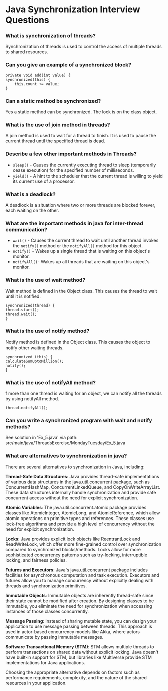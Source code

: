 Java Synchronization Interview Questions
========================================

### What is synchronization of threads?
Synchronization of threads is used to control the access of multiple threads to shared resources.

### Can you give an example of a synchronized block?

    private void add(int value) {
    synchronized(this) {
        this.count += value;
    }
    
### Can a static method be synchronized?
Yes a static method can be synchronized. The lock is on the class object.

### What is the use of join method in threads?
A join method is used to wait for a thread to finish. 
It is used to pause the current thread until the specified thread is dead.

### Describe a few other important methods in Threads?
- `sleep()` - Causes the currently executing thread to sleep (temporarily cease execution) for the specified number of milliseconds.
- `yield()` - A hint to the scheduler that the current thread is willing to yield its current use of a processor.

### What is a deadlock?
A deadlock is a situation where two or more threads are blocked forever, each waiting on the other.

### What are the important methods in java for inter-thread communication?
- `wait()` - Causes the current thread to wait until another thread invokes the `notify()` method or the `notifyAll()` method for this object.
- `notify()` - Wakes up a single thread that is waiting on this object's monitor.
- `notifyAll()`- Wakes up all threads that are waiting on this object's monitor.

### What is the use of wait method?
Wait method is defined in the Object class. This causes the thread to wait until it is notified.

    synchronized(thread) {
    thread.start();
    thread.wait();
    }

### What is the use of notify method?
Notify method is defined in the Object class. This causes the object to notify other waiting threads.

    synchronized (this) {
    calculateSumUptoMillion();
    notify();
    }

### What is the use of notifyAll method?
f more than one thread is waiting for an object, we can notify all the threads by using notifyAll method.

    thread.notifyAll();

### Can you write a synchronized program with wait and notify methods?
See solution in 'Ex_5.java' via path: src/main/java/ThreadsExercise/MondayTuesday/Ex_5.java

### What are alternatives to synchronization in java?
There are several alternatives to synchronization in Java, including:

**Thread-Safe Data Structures**: Java provides thread-safe implementations of various data structures in the java.util.concurrent package, such as ConcurrentHashMap, ConcurrentLinkedQueue, and CopyOnWriteArrayList. These data structures internally handle synchronization and provide safe concurrent access without the need for explicit synchronization.


**Atomic Variables**: The java.util.concurrent.atomic package provides classes like AtomicInteger, AtomicLong, and AtomicReference, which allow atomic operations on primitive types and references. These classes use lock-free algorithms and provide a high level of concurrency without the need for explicit synchronization.


**Locks**: Java provides explicit lock objects like ReentrantLock and ReadWriteLock, which offer more fine-grained control over synchronization compared to synchronized blocks/methods. Locks allow for more sophisticated concurrency patterns such as try-locking, interruptible locking, and fairness policies.


**Futures and Executors**: Java's java.util.concurrent package includes facilities for asynchronous computation and task execution. Executors and futures allow you to manage concurrency without explicitly dealing with threads and synchronization primitives.


**Immutable Objects**: Immutable objects are inherently thread-safe since their state cannot be modified after creation. By designing classes to be immutable, you eliminate the need for synchronization when accessing instances of those classes concurrently.


**Message Passing**: Instead of sharing mutable state, you can design your application to use message passing between threads. This approach is used in actor-based concurrency models like Akka, where actors communicate by passing immutable messages.


**Software Transactional Memory (STM)**: STM allows multiple threads to perform transactions on shared data without explicit locking. Java doesn't have built-in support for STM, but libraries like Multiverse provide STM implementations for Java applications.

Choosing the appropriate alternative depends on factors such as performance requirements, complexity, and the nature of the shared resources in your application.
